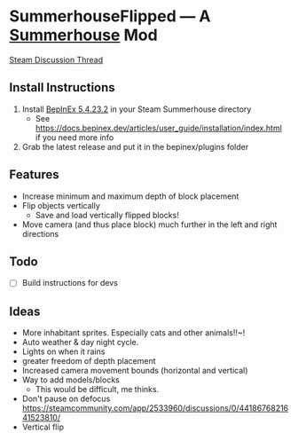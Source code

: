 # SummerhouseFlipped — A [Summerhouse](https://store.steampowered.com/app/2533960/SUMMERHOUSE/) Mod

[Steam Discussion Thread](https://steamcommunity.com/app/2533960/discussions/0/4520010433851923604/)


## Install Instructions
1. Install [BepInEx 5.4.23.2](https://github.com/BepInEx/BepInEx/releases/tag/v5.4.23.2) in your Steam Summerhouse directory
    - See https://docs.bepinex.dev/articles/user_guide/installation/index.html if you need more info
1. Grab the latest release and put it in the bepinex/plugins folder

## Features
- Increase minimum and maximum depth of block placement
- Flip objects vertically
   - Save and load vertically flipped blocks!
- Move camera (and thus place block) much further in the left and right directions



## Todo

- [ ] Build instructions for devs




## Ideas

- More inhabitant sprites. Especially cats and other animals!!~!
- Auto weather & day night cycle.
- Lights on when it rains
- greater freedom of depth placement
- Increased camera movement bounds (horizontal and vertical)
- Way to add models/blocks
    - This would be difficult, me thinks.
- Don't pause on defocus https://steamcommunity.com/app/2533960/discussions/0/4418676821641523810/
- Vertical flip 
